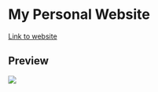 # My Personal Website

[Link to website](https://cameronellis.github.io/PersonalWebsiteCameronEllis/)

## Preview
![](https://i.imgur.com/0PCMTlI.png)
